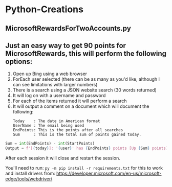# Python-Creations

## MicrosoftRewardsForTwoAccounts.py
Just an easy way to get 90 points for MicrosoftRewards, this will perform the following options:
---
1. Open up Bing using a web browser 
2. ForEach user selected (there can be as many as you'd like, although I can see limitations with larger numbers)
3. There is a search using a JSON website search (30 words returned)
5. It will log on with a username and password
4. For each of the items returned it will perform a search 
6. It will output a comment on a document which will document the following:
	```	
	Today	 : The date in American format
	UserName : The email being used
	EndPoints: This is the points after all searches
	Sum      : This is the total sum of points gained today.
	```
```python
Sum = int(EndPoints) - int(StartPoints)
Output = f"[{today}]: '{user}' has {EndPoints} points [Up {Sum} points]"
```

After each session it will close and restart the session.

You'll need to run: ```py -m pip install -r requirements.txt``` for this to work and install drivers from: https://developer.microsoft.com/en-us/microsoft-edge/tools/webdriver/


